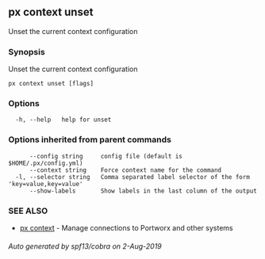## px context unset

Unset the current context configuration

### Synopsis

Unset the current context configuration

```
px context unset [flags]
```

### Options

```
  -h, --help   help for unset
```

### Options inherited from parent commands

```
      --config string     config file (default is $HOME/.px/config.yml)
      --context string    Force context name for the command
  -l, --selector string   Comma separated label selector of the form 'key=value,key=value'
      --show-labels       Show labels in the last column of the output
```

### SEE ALSO

* [px context](px_context.md)	 - Manage connections to Portworx and other systems

###### Auto generated by spf13/cobra on 2-Aug-2019
